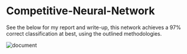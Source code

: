 # Competitive-Neural-Network
 See the below for my report and write-up, this network achieves a 97% correct classification at best, using the outlined methodologies.
 
 ![document](https://drive.google.com/a/uw.edu/file/d/1IsDPplu3yFJ1H_zO_J3FZ2cq1Qz6mJGR/view?usp=sharing)
